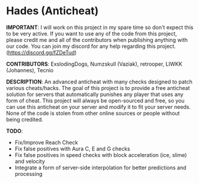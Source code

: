 # Hades (Anticheat)
**IMPORTANT**: I will work on this project in my spare time so don't expect this to be very active. If you want to use any of the code from this project, please credit me and all of the contributors when publishing anything with our code. You can join my discord for any help regarding this project. (https://discord.gg/fZDeTud)

**CONTRIBUTORS**: ExslodingDogs, Numzskull (Vaziak), retrooper, LIWKK (Johannes), Tecnio

**DESCRIPTION**:
An advanced anticheat with many checks designed to patch various cheats/hacks. The goal of this project is to provide a free anticheat solution for servers that automatically punishes any player that uses any form of cheat. This project will always be open-sourced and free, so you can use this anticheat on your server and modify it to fit your server needs. None of the code is stolen from other online sources or people without being credited.

**TODO**:
- Fix/Improve Reach Check
- Fix false positives with Aura C, E and G checks
- Fix false positives in speed checks with block acceleration (ice, slime) and velocity
- Integrate a form of server-side interpolation for better predictions and processing
